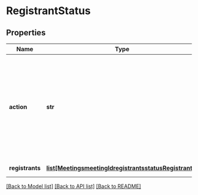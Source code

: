 # RegistrantStatus

## Properties
Name | Type | Description | Notes
------------ | ------------- | ------------- | -------------
**action** | **str** | Registrant Status:&lt;br&gt;&#x60;approve&#x60; - Approve registrant.&lt;br&gt;&#x60;cancel&#x60; - Cancel previously approved registrant&#x27;s registration.&lt;br&gt;&#x60;deny&#x60; - Deny registrant. | 
**registrants** | [**list[MeetingsmeetingIdregistrantsstatusRegistrants]**](MeetingsmeetingIdregistrantsstatusRegistrants.md) | List of registrants. | [optional] 

[[Back to Model list]](../README.md#documentation-for-models) [[Back to API list]](../README.md#documentation-for-api-endpoints) [[Back to README]](../README.md)

